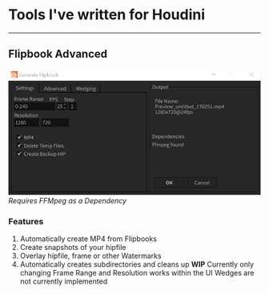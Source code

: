 # Tools I've written for Houdini

---
## Flipbook Advanced 
![screenshot](screenshots/houdini_bVNqhAcj4E.png)
*Requires FFMpeg as a Dependency*
### Features
1. Automatically create MP4 from Flipbooks
2. Create snapshots of your hipfile
3. Overlay hipfile, frame or other Watermarks
4. Automatically creates subdirectories and cleans up
**WIP**
Currently only changing Frame Range and Resolution works within the UI
Wedges are not currently implemented
